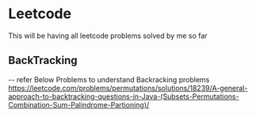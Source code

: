 # Leetcode
This will be having all leetcode problems solved by me so far

## BackTracking

-- refer Below Problems to understand Backracking problems
    https://leetcode.com/problems/permutations/solutions/18239/A-general-approach-to-backtracking-questions-in-Java-(Subsets-Permutations-Combination-Sum-Palindrome-Partioning)/


